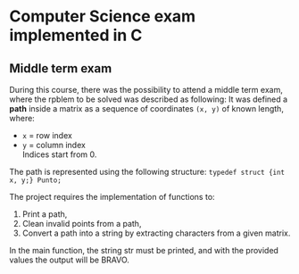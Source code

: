 # Computer Science exam implemented in C

## Middle term exam 
During this course, there was the possibility to attend a middle term exam, where the rpblem to be solved was described as following:
It was defined a **path** inside a matrix as a sequence of coordinates `(x, y)` of known length,  
where:
- `x` = row index  
- `y` = column index  
Indices start from 0.  

The path is represented using the following structure:
`typedef struct {int x, y;} Punto;`

The project requires the implementation of functions to:
1. Print a path,
2. Clean invalid points from a path,
3. Convert a path into a string by extracting characters from a given matrix.

In the main function, the string str must be printed, and with the provided values the output will be BRAVO.
